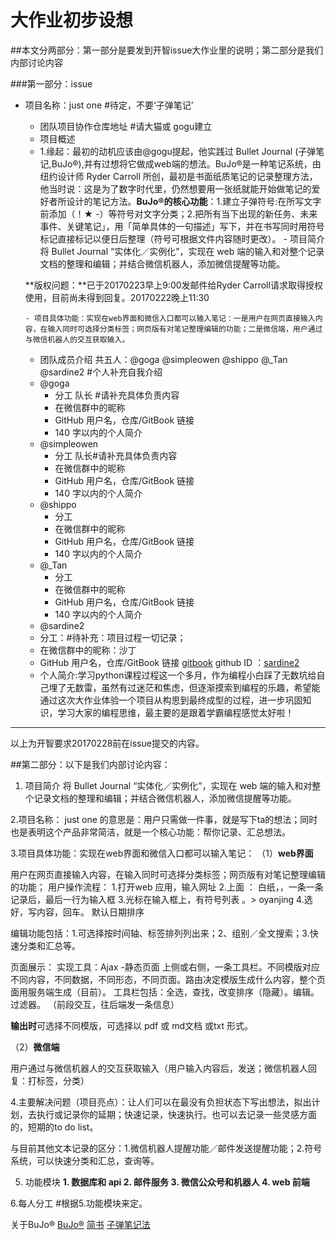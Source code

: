 ﻿# 大作业初步设想

##本文分两部分：第一部分是要发到开智issue大作业里的说明；第二部分是我们内部讨论内容

###第一部分：issue

- 项目名称：just one  #待定，不要‘子弹笔记’
	- 团队项目协作仓库地址 #请大猫或 gogu建立
	- 项目概述
	 - 1.缘起：最初的动机应该由@gogu提起，他实践过 Bullet Journal (子弹笔记,BuJo®),并有过想将它做成web端的想法。BuJo®是一种笔记系统，由纽约设计师 Ryder Carroll 所创，最初是书面纸质笔记的记录整理方法，他当时说：这是为了数字时代里，仍然想要用一张纸就能开始做笔记的爱好者所设计的笔记方法。**BuJo®的核心功能**：1.建立子弹符号:在所写文字前添加（！★ -）等符号对文字分类；2.把所有当下出现的新任务、未来事件、关键笔记」，用「简单具体的一句描述」写下，并在书写同时用符号标记直接标记以便日后整理（符号可根据文件内容随时更改）。
	  - 项目简介
	  将 Bullet Journal “实体化／实例化”，实现在 web 端的输入和对整个记录文档的整理和编辑；并结合微信机器人，添加微信提醒等功能。

    **版权问题：**已于20170223早上9:00发邮件给Ryder Carroll请求取得授权使用，目前尚未得到回复。20170222晚上11:30 

	  - 项目具体功能：实现在web界面和微信入口都可以输入笔记：一是用户在网页直接输入内容，在输入同时可选择分类标签；网页版有对笔记整理编辑的功能；二是微信端，用户通过与微信机器人的交互获取输入。
	  
	- 团队成员介绍
	共五人：@goga @simpleowen @shippo @_Tan @sardine2 #个人补充自我介绍
    - @goga 
      - 分工 队长 #请补充具体负责内容
	  - 在微信群中的昵称
	  - GitHub 用户名，仓库/GitBook 链接
	  - 140 字以内的个人简介
	- @simpleowen
      - 分工 队长#请补充具体负责内容
	  - 在微信群中的昵称
	  - GitHub 用户名，仓库/GitBook 链接
	  - 140 字以内的个人简介
    - @shippo
      - 分工
 	  - 在微信群中的昵称
	  - GitHub 用户名，仓库/GitBook 链接
	  - 140 字以内的个人简介
	- @_Tan 
      - 分工
	  - 在微信群中的昵称
	  - GitHub 用户名，仓库/GitBook 链接
	  - 140 字以内的个人简介
    - @sardine2
     - 分工：#待补充：项目过程一切记录；
     - 在微信群中的昵称：沙丁
	 - GitHub 用户名，仓库/GitBook 链接
	 [gitbook](https://sardine2.gitbooks.io/so-many-mistakes-i-made-when-learning-python/content/) github ID ：[sardine2 ](https://github.com/sardine2)
	 - 个人简介:学习python课程过程这一个多月，作为编程小白踩了无数坑给自己埋了无数雷，虽然有过迷茫和焦虑，但逐渐摸索到编程的乐趣，希望能通过这次大作业体验一个项目从构思到最终成型的过程，进一步巩固知识，学习大家的编程思维，最主要的是跟着学霸编程感觉太好啦！


----
以上为开智要求20170228前在issue提交的内容。

##第二部分：以下是我们内部讨论内容：

1. 项目简介
将 Bullet Journal “实体化／实例化”，实现在 web 端的输入和对整个记录文档的整理和编辑；并结合微信机器人，添加微信提醒等功能。

2.项目名称：
just one 的意思是：用户只需做一件事，就是写下ta的想法；同时也是表明这个产品非常简洁，就是一个核心功能：帮你记录、汇总想法。

3.项目具体功能：实现在web界面和微信入口都可以输入笔记：
 （1）**web界面**

用户在网页直接输入内容，在输入同时可选择分类标签；网页版有对笔记整理编辑的功能；
用户操作流程：
1.打开web 应用，输入网址
2.上面 ： 白纸，，一条一条记录后，最后一行为输入框
3.光标在输入框上，有符号列表 。> oyanjing
4.选好，写内容，回车。
默认日期排序


编辑功能包括：1.可选择按时间轴、标签排列列出来；2、组别／全文搜索；3.快速分类和汇总等。

页面展示：
实现工具：Ajax -静态页面
上侧或右侧，一条工具栏。不同模版对应不同内容，不同数据，不同形态，不同页面。路由决定模版生成什么内容，整个页面用服务端生成（目前）。
工具栏包括：全选，查找，改变排序（隐藏）。编辑。过滤器。
（前段交互，往后端发一条信息）

**输出时**可选择不同模版，可选择以 pdf 或 md文档 或txt 形式。

（2）**微信端**

用户通过与微信机器人的交互获取输入（用户输入内容后，发送；微信机器人回复：打标签，分类）

4.主要解决问题（项目亮点）：让人们可以在最没有负担状态下写出想法，拟出计划，去执行或记录你的延期；快速记录，快速执行。也可以去记录一些灵感方面的，短期的to do list。

与目前其他文本记录的区分：1.微信机器人提醒功能／邮件发送提醒功能；2.符号系统，可以快速分类和汇总，查询等。
 
5. 功能模块
**1. 数据库和 api 2. 邮件服务 3. 微信公众号和机器人 4. web 前端**

6.每人分工
#根据5.功能模块来定。
 
 

 
 

关于BuJo®
[BuJo®](http://bulletjournal.com/)
[简书](http://www.jianshu.com/p/9dd8835761c4)
[子弹笔记法](http://mp.weixin.qq.com/s?__biz=MjM5MjAyNDUyMA==&mid=401317069&idx=1&sn=6293081103773e6d92716fb4f580110d&mpshare=1&scene=1&srcid=1102KaR03ZFxLtzkCMSSNKCD#rd)
	 



